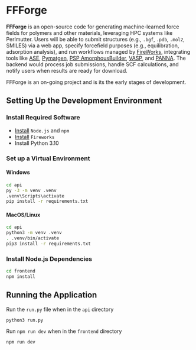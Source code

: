 # FFForge

**FFForge** is an open-source code for generating machine-learned force fields for polymers and other materials, leveraging HPC systems like Perlmutter. Users will be able to submit structures (e.g., `.bgf`, `.pdb`, `.mol2`, SMILES) via a web app, specify forcefield purposes (e.g., equilibration, adsorption analysis), and run workflows managed by [FireWorks](https://docs.nersc.gov/jobs/workflow/fireworks/), integrating tools like [ASE](https://wiki.fysik.dtu.dk/ase/), [Pymatgen](https://pymatgen.org/), [PSP AmorphousBuilder](https://github.com/Ramprasad-Group/PSP), [VASP](https://www.vasp.at/), and [PANNA](https://www.researchgate.net/publication/370938051_PANNA_20_Efficient_neural_network_interatomic_potentials_and_new_architectures?_tp=eyJjb250ZXh0Ijp7InBhZ2UiOiJzY2llbnRpZmljQ29udHJpYnV0aW9ucyIsInByZXZpb3VzUGFnZSI6bnVsbH19). The backend would process job submissions, handle SCF calculations, and notify users when results are ready for download.

FFForge is an on-going project and is its the early stages of development.

## Setting Up the Development Environment

### Install Required Software

- [Install](https://docs.npmjs.com/downloading-and-installing-node-js-and-npm) `Node.js` and `npm`
- [Install](https://materialsproject.github.io/fireworks/installation.html) `Fireworks`
- Install Python 3.10

### Set up a Virtual Environment

#### Windows

```bash
cd api
py -3 -m venv .venv
.venv\Scripts\activate
pip install -r requirements.txt
```

#### MacOS/Linux

```bash
cd api
python3 -m venv .venv
. .venv/bin/activate
pip3 install -r requirements.txt
```
### Install Node.js Dependencies

```bash
cd frontend
npm install
```

## Running the Application

Run the `run.py` file when in the `api` directory

```
python3 run.py
```

Run `npm run dev` when in the `frontend` directory

```
npm run dev
```
